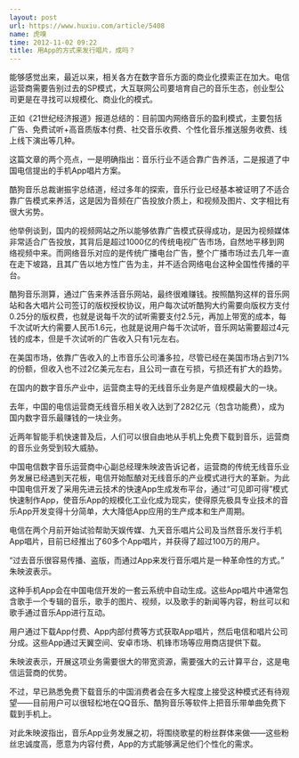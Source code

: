 ```yaml
---
layout: post
url: https://www.huxiu.com/article/5408
name: 虎嗅
time: 2012-11-02 09:22
title: 用App的方式来发行唱片，成吗？
---
```

能够感觉出来，最近以来，相关各方在数字音乐方面的商业化摸索正在加大。电信运营商需要告别过去的SP模式，大互联网公司要培育自己的音乐生态，创业型公司更是在寻找可以规模化、商业化的模式。

正如《21世纪经济报道》报道总结的：目前国内网络音乐的盈利模式，主要包括广告、免费试听+高音质版本付费、社交音乐收费、个性化音乐推送服务收费、线上线下演出等几种。

这篇文章的两个亮点，一是明确指出：音乐行业不适合靠广告养活，二是报道了中国电信提出的手机App唱片方案。

酷狗音乐总裁谢振宇总结道，经过多年的探索，音乐行业已经基本被证明了不适合靠广告模式来养活，这是因为音频在广告投放介质上，和视频及图片、文字相比有很大劣势。

他举例谈到，国内的视频网站之所以能够依靠广告模式获得成功，是因为视频媒体非常适合广告投放，其背后是超过1000亿的传统电视广告市场，自然地平移到网络视频中来。而网络音乐对应的是传统广播电台广告，整个广播市场过去几年一直在走下坡路，且其广告以地方性广告为主，并不适合网络电台这种全国性传播的平台。

酷狗音乐测算，通过广告来养活音乐网站，最终很难赚钱。按照酷狗这样的音乐网站和各大唱片公司签订的版权授权协议，用户每次试听酷狗大约需要向版权方支付0.25分的版权费，也就是说每千次的试听需要支付2.5元，再加上带宽的成本，每千次试听大约需要人民币1.6元，也就是说用户每千次试听，音乐网站需要超过4元钱的成本，但是千次试听的广告收入只有1元左右。

在美国市场，依靠广告收入的上市音乐公司潘多拉，尽管已经在美国市场占到71%的份额，但收入也不过2亿美元左右，且公司一直在亏损，亏损还有扩大的趋势。

在国内的数字音乐产业中，运营商主导的无线音乐业务是产值规模最大的一块。

去年，中国的电信运营商无线音乐相关收入达到了282亿元（包含功能费），成为国内数字音乐最赚钱的一块业务。

近两年智能手机快速普及后，人们可以很自由地从手机上免费下载到音乐，运营商的音乐业务受到较大威胁。

中国电信数字音乐运营商中心副总经理朱映波告诉记者，运营商的传统无线音乐业务发展已经遇到天花板，电信开始酝酿对无线音乐的产业模式进行大的革新。为此中国电信开发了采用先进云技术的快速App生成发布平台，通过“可见即可得”模式快速制作App，使音乐App的规模化工业化成为现实，使得原先极具专业技术的音乐App开发变得十分简单，大大降低App应用的生产成本和生产周期。

电信在两个月前开始试验帮助天娱传媒、九天音乐唱片公司及当然音乐发行手机App唱片，目前已经推出了60多个App唱片，并获得了超过100万的用户。

“过去音乐很容易传播、盗版，而通过App来发行音乐唱片是一种革命性的方式。” 朱映波表示。

这种手机App会在中国电信开发的一套云系统中自动生成。这些App唱片中通常包含歌手一个专辑的音乐，歌手的图片、视频，以及歌手的新闻等内容，粉丝可以和歌手通过音乐App进行互动。

用户通过下载App付费、App内部付费等方式获取App唱片，然后电信和唱片公司分成。这些App通过天翼空间、安卓市场、机锋市场等应用商店提供下载。

朱映波表示，开展这项业务需要很大的带宽资源，需要强大的云计算平台，这是电信运营商的优势。

不过，早已熟悉免费下载音乐的中国消费者会在多大程度上接受这种模式还有待观望——目前用户可以很轻松地在QQ音乐、酷狗音乐等软件上把音乐带单曲免费下载到手机上。

对此朱映波指出，音乐App业务发展之初，将围绕歌星的粉丝群体来做——这些粉丝忠诚度高，愿意为内容付费，App的方式能够满足他们个性化的需求。

